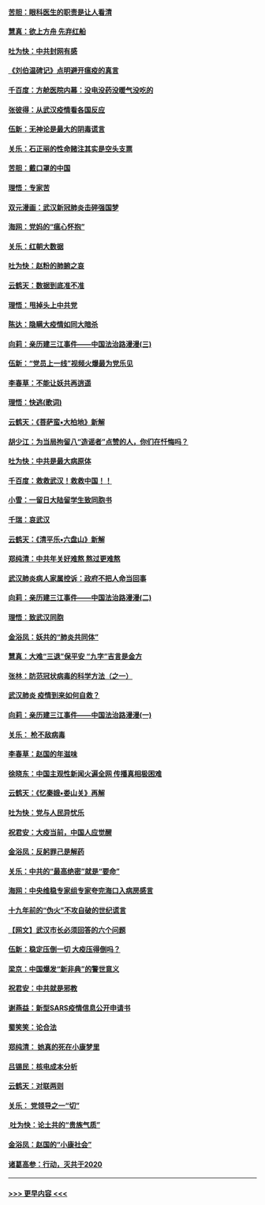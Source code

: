 #### [苦胆：眼科医生的职责是让人看清](../pages/nsc993/n11853840.md?t=02091531) 
#### [慧真：欲上方舟 先弃红船](../pages/nsc993/n11853483.md?t=02091531) 
#### [吐为快：中共封网有感](../pages/nsc993/n11852575.md?t=02091531) 
#### [《刘伯温碑记》点明避开瘟疫的真言](../pages/nsc993/n11852128.md?t=02091531) 
#### [千百度：方舱医院内幕：没电没药没暖气没吃的](../pages/nsc993/n11850211.md?t=02091531) 
#### [张彼得：从武汉疫情看各国反应](../pages/nsc993/n11850102.md?t=02091531) 
#### [伍新：无神论是最大的阴毒谎言](../pages/nsc993/n11846129.md?t=02091531) 
#### [关乐：石正丽的性命赌注其实是空头支票](../pages/nsc993/n11846109.md?t=02091531) 
#### [苦胆：戴口罩的中国](../pages/nsc993/n11845576.md?t=02091531) 
#### [理悟：专家苦](../pages/nsc993/n11845564.md?t=02091531) 
#### [双元漫画：武汉新冠肺炎击碎强国梦](../pages/nsc993/n11843320.md?t=02091531) 
#### [海网：党妈的“瘟心怀抱”](../pages/nsc993/n11840740.md?t=02091531) 
#### [关乐：红朝大数据](../pages/nsc993/n11840675.md?t=02091531) 
#### [吐为快：赵粉的肺腑之哀](../pages/nsc993/n11840618.md?t=02091531) 
#### [云鹤天：数据到底准不准](../pages/nsc993/n11840325.md?t=02091531) 
#### [理悟：甩掉头上中共党](../pages/nsc993/n11838826.md?t=02091531) 
#### [陈达：隐瞒大疫情如同大暗杀](../pages/nsc993/n11838771.md?t=02091531) 
#### [向莉：亲历建三江事件——中国法治路漫漫(三)](../pages/nsc993/n11831825.md?t=02091531) 
#### [伍新：“党员上一线”视频火爆最为党乐见](../pages/nsc993/n11838200.md?t=02091531) 
#### [李春草：不能让妖共再逍遥](../pages/nsc993/n11838102.md?t=02091531) 
#### [理悟：快逃(歌词)](../pages/nsc993/n11838083.md?t=02091531) 
#### [云鹤天：《菩萨蛮▪大柏地》新解](../pages/nsc993/n11838059.md?t=02091531) 
#### [胡少江：为当局拘留八“造谣者”点赞的人，你们在忏悔吗？](../pages/nsc993/n11836801.md?t=02091531) 
#### [吐为快：中共是最大病原体](../pages/nsc993/n11836748.md?t=02091531) 
#### [千百度：救救武汉！救救中国！！](../pages/nsc993/n11836145.md?t=02091531) 
#### [小雪：一留日大陆留学生致同胞书](../pages/nsc993/n11834624.md?t=02091531) 
#### [千瑞：哀武汉](../pages/nsc993/n11833647.md?t=02091531) 
#### [云鹤天：《清平乐▪六盘山》新解](../pages/nsc993/n11833611.md?t=02091531) 
#### [郑纯清：中共年关好难熬 熬过更难熬](../pages/nsc993/n11833489.md?t=02091531) 
#### [武汉肺炎病人家属控诉：政府不把人命当回事](../pages/nsc993/n11833205.md?t=02091531) 
#### [向莉：亲历建三江事件——中国法治路漫漫(二)](../pages/nsc993/n11829102.md?t=02091531) 
#### [理悟：致武汉同胞](../pages/nsc993/n11831522.md?t=02091531) 
#### [金浴凤：妖共的“肺炎共同体”](../pages/nsc993/n11829448.md?t=02091531) 
#### [慧真：大难“三退”保平安 “九字”吉言是金方](../pages/nsc993/n11829501.md?t=02091531) 
#### [张林：防范冠状病毒的科学方法（之一）](../pages/nsc993/n11828618.md?t=02091531) 
#### [武汉肺炎 疫情到来如何自救？](../pages/nsc993/n11827632.md?t=02091531) 
#### [向莉：亲历建三江事件——中国法治路漫漫(一)](../pages/nsc993/n11827190.md?t=02091531) 
#### [关乐： 枪不敌病毒](../pages/nsc993/n11826746.md?t=02091531) 
#### [李春草：赵国的年滋味](../pages/nsc993/n11826321.md?t=02091531) 
#### [徐晓东：中国主观性新闻火遍全网 传播真相极困难](../pages/nsc993/n11826508.md?t=02091531) 
#### [云鹤天：《忆秦娥▪娄山关》再解](../pages/nsc993/n11824682.md?t=02091531) 
#### [吐为快：党与人民异忧乐](../pages/nsc993/n11824660.md?t=02091531) 
#### [祝君安：大疫当前，中国人应觉醒](../pages/nsc993/n11821946.md?t=02091531) 
#### [金浴凤：反躬罪己是解药](../pages/nsc993/n11820280.md?t=02091531) 
#### [关乐：中共的“最高绝密”就是“要命”](../pages/nsc993/n11816946.md?t=02091531) 
#### [海网：中央维稳专家组专家夸完海口入病房感言](../pages/nsc993/n11815138.md?t=02091531) 
#### [十九年前的“伪火”不攻自破的世纪谎言](../pages/nsc993/n11813238.md?t=02091531) 
#### [【网文】武汉市长必须回答的六个问题](../pages/nsc993/n11813848.md?t=02091531) 
#### [伍新：稳定压倒一切 大疫压得倒吗？](../pages/nsc993/n11812634.md?t=02091531) 
#### [梁京：中国爆发“新非典”的警世意义](../pages/nsc993/n11812554.md?t=02091531) 
#### [祝君安：中共就是邪教](../pages/nsc993/n11812431.md?t=02091531) 
#### [谢燕益：新型SARS疫情信息公开申请书](../pages/nsc993/n11808840.md?t=02091531) 
#### [蜀笑笑：论合法](../pages/nsc993/n11808064.md?t=02091531) 
#### [郑纯清： 她真的死在小康梦里](../pages/nsc993/n11806623.md?t=02091531) 
#### [吕锡民：核电成本分析](../pages/nsc993/n11806284.md?t=02091531) 
#### [云鹤天：对联两则](../pages/nsc993/n11805957.md?t=02091531) 
#### [关乐： 党领导之一“切”](../pages/nsc993/n11804505.md?t=02091531) 
#### [ 吐为快：论土共的“贵族气质”](../pages/nsc993/n11804490.md?t=02091531) 
#### [金浴凤：赵国的“小康社会”](../pages/nsc993/n11804452.md?t=02091531) 
#### [诸葛高参：行动，灭共于2020](../pages/nsc993/n11804120.md?t=02091531) 

----
#### [ >>> 更早内容 <<< ](../indexes/nsc993-earlier.md)
